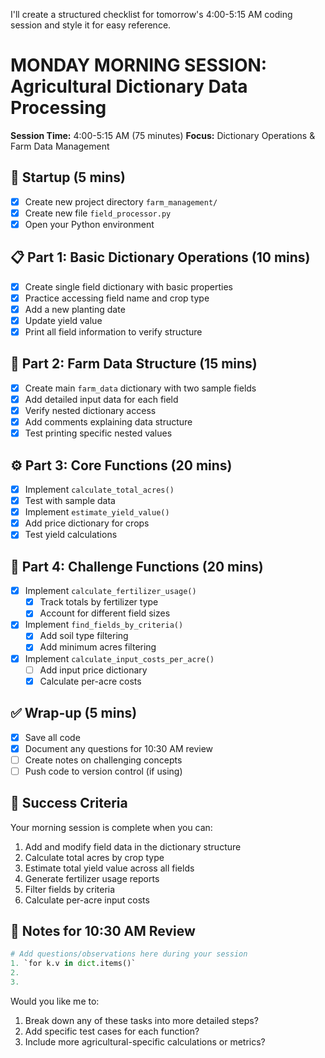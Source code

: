 I'll create a structured checklist for tomorrow's 4:00-5:15 AM coding session and style it for easy reference.

# MONDAY MORNING SESSION: Agricultural Dictionary Data Processing

**Session Time:** 4:00-5:15 AM (75 minutes)
**Focus:** Dictionary Operations & Farm Data Management

## 🔄 Startup (5 mins)

- [x] Create new project directory `farm_management/`
- [x] Create new file `field_processor.py`
- [x] Open your Python environment

## 📋 Part 1: Basic Dictionary Operations (10 mins)

- [x] Create single field dictionary with basic properties
- [x] Practice accessing field name and crop type
- [x] Add a new planting date
- [x] Update yield value
- [x] Print all field information to verify structure

## 🌾 Part 2: Farm Data Structure (15 mins)

- [x] Create main `farm_data` dictionary with two sample fields
- [x] Add detailed input data for each field
- [x] Verify nested dictionary access
- [x] Add comments explaining data structure
- [x] Test printing specific nested values

## ⚙️ Part 3: Core Functions (20 mins)

- [x] Implement `calculate_total_acres()`
- [x] Test with sample data
- [x] Implement `estimate_yield_value()`
- [x] Add price dictionary for crops
- [x] Test yield calculations

## 🎯 Part 4: Challenge Functions (20 mins)

- [x] Implement `calculate_fertilizer_usage()`
  - [x] Track totals by fertilizer type
  - [x] Account for different field sizes
- [x] Implement `find_fields_by_criteria()`
  - [x] Add soil type filtering
  - [x] Add minimum acres filtering
- [x] Implement `calculate_input_costs_per_acre()`
  - [ ] Add input price dictionary
  - [x] Calculate per-acre costs

## ✅ Wrap-up (5 mins)

- [x] Save all code
- [x] Document any questions for 10:30 AM review
- [ ] Create notes on challenging concepts
- [ ] Push code to version control (if using)

## 📌 Success Criteria

Your morning session is complete when you can:

1. Add and modify field data in the dictionary structure
2. Calculate total acres by crop type
3. Estimate total yield value across all fields
4. Generate fertilizer usage reports
5. Filter fields by criteria
6. Calculate per-acre input costs

## 📝 Notes for 10:30 AM Review

```python
# Add questions/observations here during your session
1. `for k.v in dict.items()`
2.
3.
```

Would you like me to:

1. Break down any of these tasks into more detailed steps?
2. Add specific test cases for each function?
3. Include more agricultural-specific calculations or metrics?
